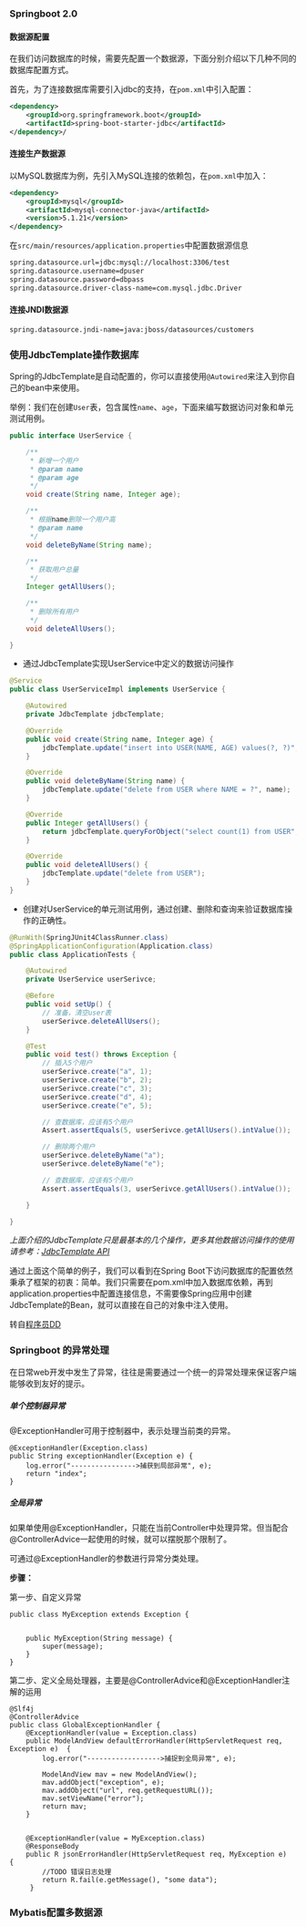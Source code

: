 ### Springboot 2.0

#### 数据源配置

在我们访问数据库的时候，需要先配置一个数据源，下面分别介绍以下几种不同的数据库配置方式。

首先，为了连接数据库需要引入jdbc的支持，在`pom.xml`中引入配置：

```xml
<dependency>
    <groupId>org.springframework.boot</groupId>
    <artifactId>spring-boot-starter-jdbc</artifactId>
</dependency>/
```

#### 连接生产数据源

以MySQL数据库为例，先引入MySQL连接的依赖包，在`pom.xml`中加入：

```xml
<dependency>
    <groupId>mysql</groupId>
    <artifactId>mysql-connector-java</artifactId>
    <version>5.1.21</version>
</dependency>
```

在`src/main/resources/application.properties`中配置数据源信息

```xml
spring.datasource.url=jdbc:mysql://localhost:3306/test
spring.datasource.username=dpuser
spring.datasource.password=dbpass
spring.datasource.driver-class-name=com.mysql.jdbc.Driver
```

#### 连接JNDI数据源

```xml
spring.datasource.jndi-name=java:jboss/datasources/customers
```

### 使用JdbcTemplate操作数据库

Spring的JdbcTemplate是自动配置的，你可以直接使用`@Autowired`来注入到你自己的bean中来使用。

举例：我们在创建`User`表，包含属性`name`、`age`，下面来编写数据访问对象和单元测试用例。

```java
public interface UserService {

    /**
     * 新增一个用户
     * @param name
     * @param age
     */
    void create(String name, Integer age);

    /**
     * 根据name删除一个用户高
     * @param name
     */
    void deleteByName(String name);

    /**
     * 获取用户总量
     */
    Integer getAllUsers();

    /**
     * 删除所有用户
     */
    void deleteAllUsers();

}
```

- 通过JdbcTemplate实现UserService中定义的数据访问操作

```java
@Service
public class UserServiceImpl implements UserService {

    @Autowired
    private JdbcTemplate jdbcTemplate;

    @Override
    public void create(String name, Integer age) {
        jdbcTemplate.update("insert into USER(NAME, AGE) values(?, ?)", name, age);
    }

    @Override
    public void deleteByName(String name) {
        jdbcTemplate.update("delete from USER where NAME = ?", name);
    }

    @Override
    public Integer getAllUsers() {
        return jdbcTemplate.queryForObject("select count(1) from USER", Integer.class);
    }

    @Override
    public void deleteAllUsers() {
        jdbcTemplate.update("delete from USER");
    }
}
```

- 创建对UserService的单元测试用例，通过创建、删除和查询来验证数据库操作的正确性。

```java
@RunWith(SpringJUnit4ClassRunner.class)
@SpringApplicationConfiguration(Application.class)
public class ApplicationTests {

	@Autowired
	private UserService userSerivce;

	@Before
	public void setUp() {
		// 准备，清空user表
		userSerivce.deleteAllUsers();
	}

	@Test
	public void test() throws Exception {
		// 插入5个用户
		userSerivce.create("a", 1);
		userSerivce.create("b", 2);
		userSerivce.create("c", 3);
		userSerivce.create("d", 4);
		userSerivce.create("e", 5);

		// 查数据库，应该有5个用户
		Assert.assertEquals(5, userSerivce.getAllUsers().intValue());

		// 删除两个用户
		userSerivce.deleteByName("a");
		userSerivce.deleteByName("e");

		// 查数据库，应该有5个用户
		Assert.assertEquals(3, userSerivce.getAllUsers().intValue());

	}

}
```

*上面介绍的JdbcTemplate只是最基本的几个操作，更多其他数据访问操作的使用请参考：[JdbcTemplate API](https://docs.spring.io/spring/docs/current/javadoc-api/org/springframework/jdbc/core/JdbcTemplate.html)*

通过上面这个简单的例子，我们可以看到在Spring Boot下访问数据库的配置依然秉承了框架的初衷：简单。我们只需要在pom.xml中加入数据库依赖，再到application.properties中配置连接信息，不需要像Spring应用中创建JdbcTemplate的Bean，就可以直接在自己的对象中注入使用。

转自[程序员DD](http://blog.didispace.com/springbootdata1/)



### Springboot 的异常处理

在日常web开发中发生了异常，往往是需要通过一个统一的异常处理来保证客户端能够收到友好的提示。

##### 单个控制器异常

@ExceptionHandler可用于控制器中，表示处理当前类的异常。

```
@ExceptionHandler(Exception.class)
public String exceptionHandler(Exception e) {
    log.error("---------------->捕获到局部异常", e);
    return "index";
}
```

##### 全局异常

如果单使用@ExceptionHandler，只能在当前Controller中处理异常。但当配合@ControllerAdvice一起使用的时候，就可以摆脱那个限制了。



可通过@ExceptionHandler的参数进行异常分类处理。



**步骤：**

第一步、自定义异常

```
public class MyException extends Exception {


    public MyException(String message) {
        super(message);
    }
}
```



第二步、定义全局处理器，主要是@ControllerAdvice和@ExceptionHandler注解的运用

```
@Slf4j
@ControllerAdvice
public class GlobalExceptionHandler {
    @ExceptionHandler(value = Exception.class)
    public ModelAndView defaultErrorHandler(HttpServletRequest req, Exception e)  {
        log.error("------------------>捕捉到全局异常", e);
        
        ModelAndView mav = new ModelAndView();
        mav.addObject("exception", e);
        mav.addObject("url", req.getRequestURL());
        mav.setViewName("error");
        return mav;
    }


    @ExceptionHandler(value = MyException.class)
    @ResponseBody
    public R jsonErrorHandler(HttpServletRequest req, MyException e)  {
        //TODO 错误日志处理
        return R.fail(e.getMessage(), "some data");
     }

```

### Mybatis配置多数据源

